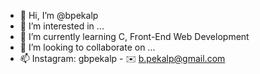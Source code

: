 - 👋 Hi, I’m @bpekalp
- 👀 I’m interested in ...
- 🌱 I’m currently learning C, Front-End Web Development
- 💞️ I’m looking to collaborate on ...
- 📫 Instagram: gbpekalp - ✉️ b.pekalp@gmail.com

<!---
bpekalp/bpekalp is a ✨ special ✨ repository because its `README.md` (this file) appears on your GitHub profile.
You can click the Preview link to take a look at your changes.
--->

